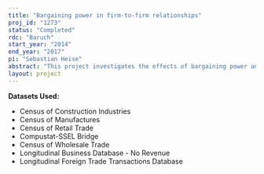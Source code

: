 ```yaml
---
title: "Bargaining power in firm-to-firm relationships"
proj_id: "1273"
status: "Completed"
rdc: "Baruch"
start_year: "2014"
end_year: "2017"
pi: "Sebastian Heise"
abstract: "This project investigates the effects of bargaining power and long-term relationships on price setting in producer markets. One set of questions centers on the effect of bargaining power on the average price level and the size and frequency of price changes. For example, are sellers with more bargaining power able to charge higher prices for the same product? Another set of research questions concerns the connection between the average length of a relationship and bargaining power. For example, do relationships characterized by asymmetric bargaining power become more stable over time? Using transaction-level trade data involving U.S. firms, this research identifies both the buyer and the seller firm for import transactions. This feature makes it possible to determine in the import data whether firms are in an ongoing relationship with each other and to assess their relative bargaining power. Bargaining power is estimated using proxies for firms’ size, the ease with which they can find an alternative trading partner for the same product, and the uniqueness of the product traded. "
layout: project
---
```


**Datasets Used:**

  - Census of Construction Industries 
  - Census of Manufactures 
  - Census of Retail Trade 
  - Compustat-SSEL Bridge 
  - Census of Wholesale Trade 
  - Longitudinal Business Database - No Revenue 
  - Longitudinal Foreign Trade Transactions Database 

